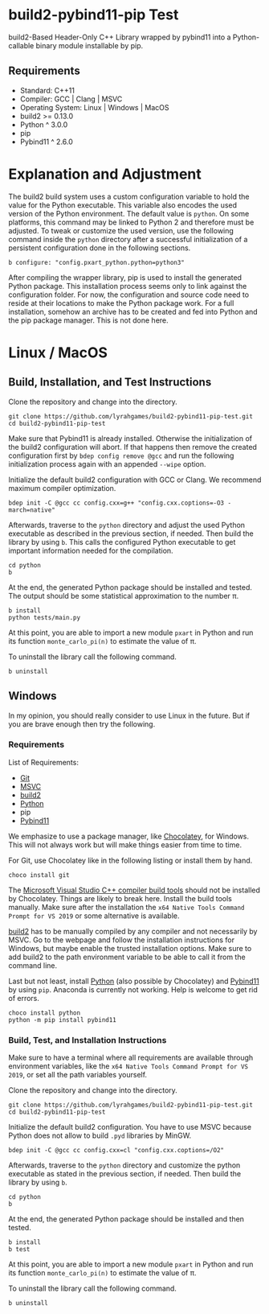 # build2-pybind11-pip Test

build2-Based Header-Only C++ Library wrapped by pybind11 into a Python-callable binary module installable by pip.

## Requirements
- Standard: C++11
- Compiler: GCC | Clang | MSVC
- Operating System: Linux | Windows | MacOS
- build2 >= 0.13.0
- Python ^ 3.0.0
- pip
- Pybind11 ^ 2.6.0 

# Explanation and Adjustment
The build2 build system uses a custom configuration variable to hold the value for the Python executable.
This variable also encodes the used version of the Python environment.
The default value is `python`.
On some platforms, this command may be linked to Python 2 and therefore must be adjusted.
To tweak or customize the used version, use the following command inside the `python` directory after a successful initialization of a persistent configuration done in the following sections.

    b configure: "config.pxart_python.python=python3"

After compiling the wrapper library, pip is used to install the generated Python package.
This installation process seems only to link against the configuration folder.
For now, the configuration and source code need to reside at their locations to make the Python package work.
For a full installation, somehow an archive has to be created and fed into Python and the pip package manager.
This is not done here.

# Linux / MacOS
## Build, Installation, and Test Instructions

Clone the repository and change into the directory.

    git clone https://github.com/lyrahgames/build2-pybind11-pip-test.git
    cd build2-pybind11-pip-test

Make sure that Pybind11 is already installed.
Otherwise the initialization of the build2 configuration will abort.
If that happens then remove the created configuration first by `bdep config remove @gcc` and run the following initialization process again with an appended `--wipe` option.

Initialize the default build2 configuration with GCC or Clang.
We recommend maximum compiler optimization.

    bdep init -C @gcc cc config.cxx=g++ "config.cxx.coptions=-O3 -march=native"

Afterwards, traverse to the `python` directory and adjust the used Python executable as described in the previous section, if needed.
Then build the library by using `b`.
This calls the configured Python executable to get important information needed for the compilation.

    cd python
    b

At the end, the generated Python package should be installed and tested.
The output should be some statistical approximation to the number π.

    b install
    python tests/main.py

At this point, you are able to import a new module `pxart` in Python and run its function `monte_carlo_pi(n)` to estimate the value of π.

To uninstall the library call the following command.

    b uninstall

## Windows
In my opinion, you should really consider to use Linux in the future.
But if you are brave enough then try the following.

### Requirements
List of Requirements:
- [Git](https://)
- [MSVC](https://visualstudio.microsoft.com/downloads/)
- [build2](https://build2.org)
- [Python](https://www.python.org)
- pip
- [Pybind11](https://github.com/pybind/pybind11)

We emphasize to use a package manager, like [Chocolatey](https://chocolatey.org/), for Windows.
This will not always work but will make things easier from time to time.

For Git, use Chocolatey like in the following listing or install them by hand.

    choco install git

The [Microsoft Visual Studio C++ compiler build tools](https://visualstudio.microsoft.com/downloads/) should not be installed by Chocolatey.
Things are likely to break here.
Install the build tools manually.
Make sure after the installation the `x64 Native Tools Command Prompt for VS 2019` or some alternative is available.

[build2](https://build2.org) has to be manually compiled by any compiler and not necessarily by MSVC.
Go to the webpage and follow the installation instructions for Windows, but maybe enable the trusted installation options.
Make sure to add build2 to the path environment variable to be able to call it from the command line.

Last but not least, install [Python](https://www.python.org/) (also possible by Chocolatey) and [Pybind11](https://github.com/pybind/pybind11) by using `pip`.
Anaconda is currently not working.
Help is welcome to get rid of errors.

    choco install python
    python -m pip install pybind11

### Build, Test, and Installation Instructions
Make sure to have a terminal where all requirements are available through environment variables, like the `x64 Native Tools Command Prompt for VS 2019`, or set all the path variables yourself.

Clone the repository and change into the directory.

    git clone https://github.com/lyrahgames/build2-pybind11-pip-test.git
    cd build2-pybind11-pip-test

Initialize the default build2 configuration.
You have to use MSVC because Python does not allow to build `.pyd` libraries by MinGW.

    bdep init -C @gcc cc config.cxx=cl "config.cxx.coptions=/O2"

Afterwards, traverse to the `python` directory and customize the python executable as stated in the previous section, if needed.
Then build the library by using `b`.

    cd python
    b

At the end, the generated Python package should be installed and then tested.

    b install
    b test

At this point, you are able to import a new module `pxart` in Python and run its function `monte_carlo_pi(n)` to estimate the value of π.

To uninstall the library call the following command.

    b uninstall


